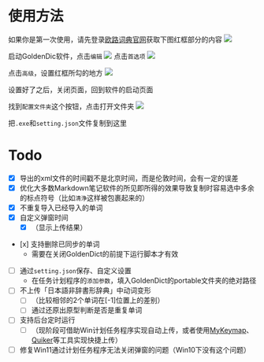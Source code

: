 # 使用方法

如果你是第一次使用，请先登录[欧路词典官网](https://my.eudic.net/OpenAPI/Authorization)获取下图红框部分的内容
![](Assets/Pasted_image_20220714111636.png)

启动GoldenDic软件，点击`编辑`
![](Assets/Pasted_image_20220714113402.png)
点击`首选项`
![](Assets/Pasted_image_20220714113725.png)

点击`高级`，设置红框所勾的地方
![](Assets/Pasted_image_20220714113422.png)

设置好了之后，关闭页面，回到软件的启动页面

找到`配置文件夹`这个按钮，点击打开文件夹
![](Assets/Pasted_image_20220714112339.png)

把`.exe`和`setting.json`文件复制到这里

# Todo

- [x] 导出的xml文件的时间戳不是北京时间，而是伦敦时间，会有一定的误差
- [x] 优化大多数Markdown笔记软件的所见即所得的效果导致复制时容易选中多余的标点符号（比如`清浄`这样被包裹起来的）
- [x] 不重复导入已经导入的单词
- [x] 自定义弹窗时间
	- [x] （显示上传结果）
- [ⅹ] 支持删除已同步的单词
	- 需要在关闭GoldenDict的前提下运行脚本才有效
- [ ] 通过`setting.json`保存、自定义设置
	- 在任务计划程序的`添加参数`，填入GoldenDict的portable文件夹的绝对路径
- [ ] 不上传「日本語非辞書形辞典」中动词变形
	- [ ] （比较相邻的2个单词在[-1]位置上的差别）
	- [ ] 通过还原出原型判断是否是重复单词
- [ ] 支持后台定时运行
	- [ ] （现阶段可借助Win计划任务程序实现自动上传，或者使用[MyKeymap](https://xianyukang.com/MyKeymap.html#mykeymap-%E7%AE%80%E4%BB%8B)、[Quiker](https://getquicker.net/)等工具实现快捷上传）
- [ ] 修复Win11通过计划任务程序无法关闭弹窗的问题（Win10下没有这个问题）